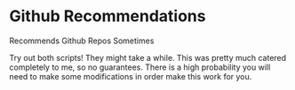 # Github Recommendations
Recommends Github Repos Sometimes

Try out both scripts! They might take a while. This was pretty much catered completely to me, so no guarantees. There is a high probability you will need to make some modifications in order make this work for you.